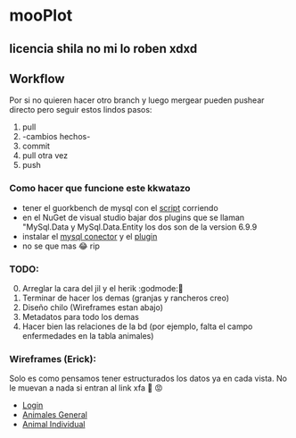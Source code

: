 # mooPlot
## licencia shila no mi lo roben xdxd

## Workflow
Por si no quieren hacer otro branch y luego mergear pueden pushear directo pero seguir estos lindos pasos:

1. pull
2. -cambios hechos-
3. commit
4. pull otra vez
5. push

### Como hacer que funcione este kkwatazo
* tener el guorkbench de mysql con el [script](https://drive.google.com/open?id=0Bw80-jlEhlkiMUpDb3NucEt0c2s) corriendo
* en el NuGet de visual studio bajar dos plugins que se llaman "MySql.Data y MySql.Data.Entity los dos son de la version 6.9.9
* instalar el [mysql conector](http://cdn.mysql.com//Downloads/Connector-Net/mysql-connector-net-6.9.9.msi) y el [plugin](https://cdn.mysql.com/Downloads/MySQLInstaller/mysql-visualstudio-plugin-1.1.1.msi)
* no se que mas :joy: rip

### TODO:
0. Arreglar la cara del jil y el herik :godmode::mouse2:
1. Terminar de  hacer los demas (granjas y rancheros creo)
2. Diseño chilo (Wireframes estan abajo)
3. Metadatos para todo los demas
4. Hacer bien las relaciones de la bd (por ejemplo, falta el campo enfermedades en la tabla animales)

### Wireframes (Erick):
Solo es como pensamos tener estructurados los datos ya en cada vista. No le muevan a nada si entran al link xfa :punch: :rage:
* [Login](https://wireframe.cc/SyM9yP)
* [Animales General](https://wireframe.cc/2UdEvJ)
* [Animal Individual](https://wireframe.cc/xOKMp9)

